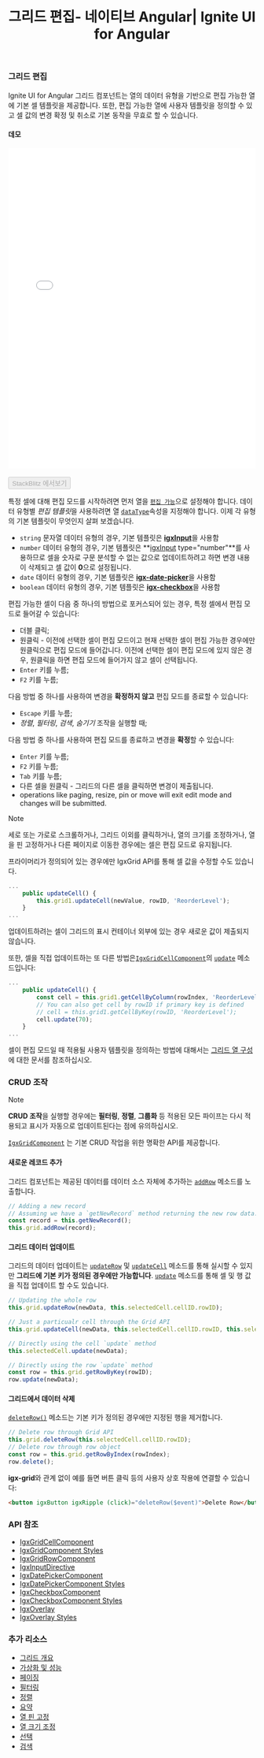 ﻿---
title: 그리드 편집- 네이티브 Angular| Ignite UI for Angular
_description: Ignite UI for Angular 데이터 그리드 컨트롤은 열의 데이터 유형을 기반으로 하는 편집 가능한 열의 기본 셀 템플릿을 제공합니다.
_keywords: Ignite UI for Angular, UI 컨트롤, Angular 위젯, 웹 위젯, UI 위젯, Angular, 네이티브 Angular 컴포넌트 세트, 네이티브 Angular 컨트롤, 네이티브 Angular 컴포넌트 라이브러리, 네이티브 Angular 컴포넌트, Angular 그리드, Angular 데이터 그리드 컴포넌트, Angular 데이터 그리드 컨트롤, Angular 그리드 컴포넌트, Angular 그리드 컨트롤, Angular 고성능 그리드, 셀 편집
_language: kr
---

### 그리드 편집

Ignite UI for Angular 그리드 컴포넌트는 열의 데이터 유형을 기반으로 편집 가능한 열에 기본 셀 템플릿을 제공합니다. 또한, 편집 가능한 열에 사용자 템플릿을 정의할 수 있고 셀 값의 변경 확정 및 취소로 기본 동작을 무효로 할 수 있습니다.

#### 데모

<div class="sample-container loading" style="height:650px">
    <iframe id="grid-editing-sample-iframe" src='{environment:demosBaseUrl}/grid/grid-editing' width="100%" height="100%" seamless frameBorder="0" onload="onSampleIframeContentLoaded(this);"></iframe>
</div>
<br/>
<div>
<button data-localize="stackblitz" disabled class="stackblitz-btn" data-iframe-id="grid-editing-sample-iframe" data-demos-base-url="{environment:demosBaseUrl}">StackBlitz 에서보기</button>
</div>
<div class="divider--half"></div>

특정 셀에 대해 편집 모드를 시작하려면 먼저 열을 [`편집 가능`]({environment:angularApiUrl}/classes/igxcolumncomponent.html#editable)으로 설정해야 합니다. 데이터 유형별 *편집 템플릿*을 사용하려면 열 [`dataType`]({environment:angularApiUrl}/classes/igxcolumncomponent.html#datatype)속성을 지정해야 합니다. 이제 각 유형의 기본 템플릿이 무엇인지 살펴 보겠습니다.

 - `string` 문자열 데이터 유형의 경우, 기본 템플릿은 [**igxInput**]({environment:angularApiUrl}/classes/igxinputdirective.html)을 사용함
 - `number` 데이터 유형의 경우, 기본 템플릿은 **[igxInput]({environment:angularApiUrl}/classes/igxinputdirective.html) type="number"**를 사용하므로 셀을 숫자로 구문 분석할 수 없는 값으로 업데이트하려고 하면 변경 내용이 삭제되고 셀 값이 **0**으로 설정됩니다.
 - `date` 데이터 유형의 경우, 기본 템플릿은 [**igx-date-picker**]({environment:angularApiUrl}/classes/igxdatepickercomponent.html)을 사용함
 - `boolean` 데이터 유형의 경우, 기본 템플릿은 [**igx-checkbox**]({environment:angularApiUrl}/classes/igxcheckboxcomponent.html)을 사용함

편집 가능한 셀이 다음 중 하나의 방법으로 포커스되어 있는 경우, 특정 셀에서 편집 모드로 들어갈 수 있습니다:
 - 더블 클릭;
 - 원클릭 - 이전에 선택한 셀이 편집 모드이고 현재 선택한 셀이 편집 가능한 경우에만 원클릭으로 편집 모드에 들어갑니다. 이전에 선택한 셀이 편집 모드에 있지 않은 경우, 원클릭을 하면 편집 모드에 들어가지 않고 셀이 선택됩니다.
 - `Enter` 키를 누름;
 - `F2` 키를 누름;

다음 방법 중 하나를 사용하여 변경을 **확정하지 않고** 편집 모드를 종료할 수 있습니다:
 - `Escape` 키를 누름;
 - *정렬*, *필터링*, *검색*, *숨기기* 조작을 실행할 때;

다음 방법 중 하나를 사용하여 편집 모드를 종료하고 변경을 **확정**할 수 있습니다:
 - `Enter` 키를 누름;
 - `F2` 키를 누름;
 - `Tab` 키를 누름;
 - 다른 셀을 원클릭 - 그리드의 다른 셀을 클릭하면 변경이 제출됩니다.
 - operations like paging, resize, pin or move will exit edit mode and changes will be submitted.

> [!NOTE]
> 세로 또는 가로로 스크롤하거나, 그리드 이외를 클릭하거나, 열의 크기를 조정하거나, 열을 핀 고정하거나 다른 페이지로 이동한 경우에는 셀은 편집 모드로 유지됩니다.

프라이머리가 정의되어 있는 경우에만 IgxGrid API를 통해 셀 값을 수정할 수도 있습니다.

```typescript
...
    public updateCell() {
        this.grid1.updateCell(newValue, rowID, 'ReorderLevel');
    }
...
```
업데이트하려는 셀이 그리드의 표시 컨테이너 외부에 있는 경우 새로운 값이 제출되지 않습니다.

또한, 셀을 직접 업데이트하는 또 다른 방법은[`IgxGridCellComponent`]({environment:angularApiUrl}/classes/igxgridcellcomponent.html)의 [`update`]({environment:angularApiUrl}/classes/igxgridcellcomponent.html#update) 메소드입니다:

```typescript
...
    public updateCell() {
        const cell = this.grid1.getCellByColumn(rowIndex, 'ReorderLevel');
        // You can also get cell by rowID if primary key is defined
        // cell = this.grid1.getCellByKey(rowID, 'ReorderLevel');
        cell.update(70);
    }
...
```
셀이 편집 모드일 때 적용될 사용자 템플릿을 정의하는 방법에 대해서는 [그리드 열 구성](grid.md#columns-configuration)에 대한 문서를 참조하십시오.

### CRUD 조작

> [!NOTE]
> **CRUD 조작**을 실행할 경우에는 **필터링**, **정렬**, **그룹화** 등 적용된 모든 파이프는 다시 적용되고 표시가 자동으로 업데이트된다는 점에 유의하십시오.

[`IgxGridComponent`]({environment:angularApiUrl}/classes/igxgridcomponent.html) 는 기본 CRUD 작업을 위한 명확한 API를 제공합니다.

#### 새로운 레코드 추가

그리드 컴포넌트는 제공된 데이터를 데이터 소스 자체에 추가하는 [`addRow`]({environment:angularApiUrl}/classes/igxgridcomponent.html#addrow) 메소드를 노출합니다.

```typescript
// Adding a new record
// Assuming we have a `getNewRecord` method returning the new row data.
const record = this.getNewRecord();
this.grid.addRow(record);
```

#### 그리드 데이터 업데이트

그리드의 데이터 업데이트는 [`updateRow`]({environment:angularApiUrl}/classes/igxgridcomponent.html#updaterow) 및 [`updateCell`]({environment:angularApiUrl}/classes/igxgridcomponent.html#updatecell) 메소드를 통해 실시할 수 있지만 **그리드에 기본 키가 정의된 경우에만 가능합니다**. [`update`]({environment:angularApiUrl}/classes/igxgridcellcomponent.html#update) 메소드를 통해 셀 및 행 값을 직접 업데이트 할 수도 있습니다.

```typescript
// Updating the whole row
this.grid.updateRow(newData, this.selectedCell.cellID.rowID);

// Just a particualr cell through the Grid API
this.grid.updateCell(newData, this.selectedCell.cellID.rowID, this.selectedCell.column.field);

// Directly using the cell `update` method
this.selectedCell.update(newData);

// Directly using the row `update` method
const row = this.grid.getRowByKey(rowID);
row.update(newData);
```

#### 그리드에서 데이터 삭제

[`deleteRow()`]({environment:angularApiUrl}/classes/igxgridcomponent.html#deleterow) 메소드는 기본 키가 정의된 경우에만 지정된 행을 제거합니다.

```typescript
// Delete row through Grid API
this.grid.deleteRow(this.selectedCell.cellID.rowID);
// Delete row through row object
const row = this.grid.getRowByIndex(rowIndex);
row.delete();
```
**igx-grid**와 관계 없이 예를 들면 버튼 클릭 등의 사용자 상호 작용에 연결할 수 있습니다:
```html
<button igxButton igxRipple (click)="deleteRow($event)">Delete Row</button>
```

<div class="divider--half"></div>

### API 참조
* [IgxGridCellComponent]({environment:angularApiUrl}/classes/igxgridcellcomponent.html)
* [IgxGridComponent Styles]({environment:sassApiUrl}/index.html#function-igx-grid-theme)
* [IgxGridRowComponent]({environment:angularApiUrl}/classes/igxgridrowcomponent.html)
* [IgxInputDirective]({environment:angularApiUrl}/classes/igxinputdirective.html)
* [IgxDatePickerComponent]({environment:angularApiUrl}/classes/igxdatepickercomponent.html)
* [IgxDatePickerComponent Styles]({environment:sassApiUrl}/index.html#function-igx-date-picker-theme)
* [IgxCheckboxComponent]({environment:angularApiUrl}/classes/igxcheckboxcomponent.html)
* [IgxCheckboxComponent Styles]({environment:sassApiUrl}/index.html#function-igx-checkbox-theme)
* [IgxOverlay]({environment:angularApiUrl}/interfaces/overlaysettings.html)
* [IgxOverlay Styles]({environment:sassApiUrl}/index.html#function-igx-overlay-theme)


### 추가 리소스
<div class="divider--half"></div>

* [그리드 개요](grid.md)
* [가상화 및 성능](virtualization.md)
* [페이징](paging.md)
* [필터링](filtering.md)
* [정렬](sorting.md)
* [요약](summaries.md)
* [열 핀 고정](column_pinning.md)
* [열 크기 조정](column_resizing.md)
* [선택](selection.md)
* [검색](search.md)
